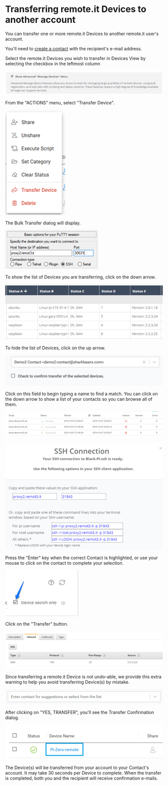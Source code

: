 # Transferring remote.it Devices to another account

You can transfer one or more remote.it Devices to another remote.it user's account.

You'll need to [create a contact](managing-contacts/create-a-contact.md) with the recipient's e-mail address.

Select the remote.it Devices you wish to transfer in Devices View by selecting the checkbox in the leftmost column

![](../.gitbook/assets/image%20%28234%29.png)

From the "ACTIONS" menu, select "Transfer Device".

![](../.gitbook/assets/image%20%28247%29.png)

The Bulk Transfer dialog will display.  

![](../.gitbook/assets/image%20%2818%29.png)

To show the list of Devices you are transferring, click on the down arrow.

![](../.gitbook/assets/image%20%28225%29.png)

To hide the list of Devices, click on the up arrow.

![](../.gitbook/assets/image%20%28302%29.png)

Click on this field to begin typing a name to find a match.  You can click on the down arrow to show a list of your contacts so you can browse all of them.

![](../.gitbook/assets/image%20%28182%29.png)

![](../.gitbook/assets/image%20%28105%29.png)

Press the "Enter" key when the correct Contact is highlighted, or use your mouse to click on the contact to complete your selection.

![](../.gitbook/assets/image%20%28368%29.png)

Click on the "Transfer" button.

![](../.gitbook/assets/image%20%28328%29.png)

Since transferring a remote.it Device is not undo-able, we provide this extra warning to help you avoid transferring Device\(s\) by mistake.

![](../.gitbook/assets/image%20%28126%29.png)

After clicking on "YES, TRANSFER", you'll see the Transfer Confirmation dialog.

![](../.gitbook/assets/image%20%28264%29.png)

The Device\(s\) will be transferred from your account to your Contact's account.  It may take 30 seconds per Device to complete.  When the transfer is completed, both you and the recipient will receive confirmation e-mails.

